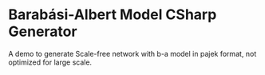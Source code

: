 # Barabási-Albert Model CSharp Generator

A demo to generate Scale-free network with b-a model in pajek format, not optimized for large scale.
